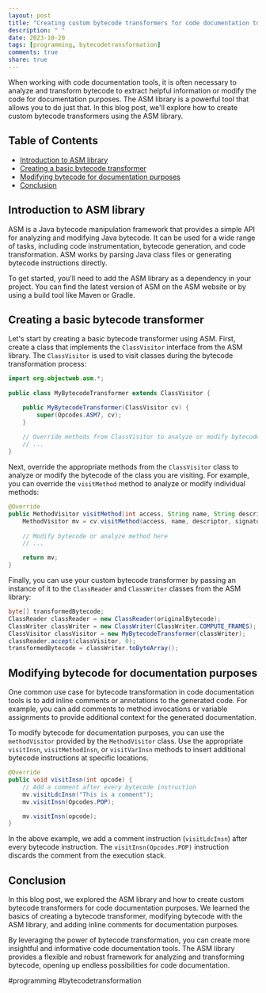 ```yaml
---
layout: post
title: "Creating custom bytecode transformers for code documentation tools using ASM Library"
description: " "
date: 2023-10-20
tags: [programming, bytecodetransformation]
comments: true
share: true
---
```


When working with code documentation tools, it is often necessary to analyze and transform bytecode to extract helpful information or modify the code for documentation purposes. The ASM library is a powerful tool that allows you to do just that. In this blog post, we'll explore how to create custom bytecode transformers using the ASM library.

## Table of Contents
- [Introduction to ASM library](#introduction-to-asm-library)
- [Creating a basic bytecode transformer](#creating-a-basic-bytecode-transformer)
- [Modifying bytecode for documentation purposes](#modifying-bytecode-for-documentation-purposes)
- [Conclusion](#conclusion)

## Introduction to ASM library

ASM is a Java bytecode manipulation framework that provides a simple API for analyzing and modifying Java bytecode. It can be used for a wide range of tasks, including code instrumentation, bytecode generation, and code transformation. ASM works by parsing Java class files or generating bytecode instructions directly.

To get started, you'll need to add the ASM library as a dependency in your project. You can find the latest version of ASM on the ASM website or by using a build tool like Maven or Gradle.

## Creating a basic bytecode transformer

Let's start by creating a basic bytecode transformer using ASM. First, create a class that implements the `ClassVisitor` interface from the ASM library. The `ClassVisitor` is used to visit classes during the bytecode transformation process:

```java
import org.objectweb.asm.*;
    
public class MyBytecodeTransformer extends ClassVisitor {

    public MyBytecodeTransformer(ClassVisitor cv) {
        super(Opcodes.ASM7, cv);
    }
  
    // Override methods from ClassVisitor to analyze or modify bytecode
    // ...
}
```

Next, override the appropriate methods from the `ClassVisitor` class to analyze or modify the bytecode of the class you are visiting. For example, you can override the `visitMethod` method to analyze or modify individual methods:

```java
@Override
public MethodVisitor visitMethod(int access, String name, String descriptor, String signature, String[] exceptions) {
    MethodVisitor mv = cv.visitMethod(access, name, descriptor, signature, exceptions);
    
    // Modify bytecode or analyze method here
    // ...

    return mv;
}
```

Finally, you can use your custom bytecode transformer by passing an instance of it to the `ClassReader` and `ClassWriter` classes from the ASM library:

```java
byte[] transformedBytecode;
ClassReader classReader = new ClassReader(originalBytecode);
ClassWriter classWriter = new ClassWriter(ClassWriter.COMPUTE_FRAMES);
ClassVisitor classVisitor = new MyBytecodeTransformer(classWriter);
classReader.accept(classVisitor, 0);
transformedBytecode = classWriter.toByteArray();
```

## Modifying bytecode for documentation purposes

One common use case for bytecode transformation in code documentation tools is to add inline comments or annotations to the generated code. For example, you can add comments to method invocations or variable assignments to provide additional context for the generated documentation.

To modify bytecode for documentation purposes, you can use the `methodVisitor` provided by the `MethodVisitor` class. Use the appropriate `visitInsn`, `visitMethodInsn`, or `visitVarInsn` methods to insert additional bytecode instructions at specific locations.

```java
@Override
public void visitInsn(int opcode) {
    // Add a comment after every bytecode instruction
    mv.visitLdcInsn("This is a comment");
    mv.visitInsn(Opcodes.POP);

    mv.visitInsn(opcode);
}
```

In the above example, we add a comment instruction (`visitLdcInsn`) after every bytecode instruction. The `visitInsn(Opcodes.POP)` instruction discards the comment from the execution stack.

## Conclusion

In this blog post, we explored the ASM library and how to create custom bytecode transformers for code documentation purposes. We learned the basics of creating a bytecode transformer, modifying bytecode with the ASM library, and adding inline comments for documentation purposes.

By leveraging the power of bytecode transformation, you can create more insightful and informative code documentation tools. The ASM library provides a flexible and robust framework for analyzing and transforming bytecode, opening up endless possibilities for code documentation. 

#programming #bytecodetransformation